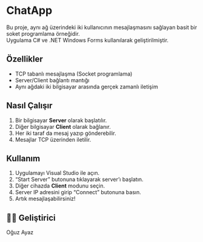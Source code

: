 # ChatApp

Bu proje, aynı ağ üzerindeki iki kullanıcının mesajlaşmasını sağlayan basit bir soket programlama örneğidir.  
Uygulama C# ve .NET Windows Forms kullanılarak geliştirilmiştir.

## Özellikler
- TCP tabanlı mesajlaşma (Socket programlama)
- Server/Client bağlantı mantığı
- Aynı ağdaki iki bilgisayar arasında gerçek zamanlı iletişim

##  Nasıl Çalışır
1. Bir bilgisayar **Server** olarak başlatılır.
2. Diğer bilgisayar **Client** olarak bağlanır.
3. Her iki taraf da mesaj yazıp gönderebilir.
4. Mesajlar TCP üzerinden iletilir.

##  Kullanım
1. Uygulamayı Visual Studio ile açın.
2. “Start Server” butonuna tıklayarak server’ı başlatın.
3. Diğer cihazda **Client** modunu seçin.
4. Server IP adresini girip “Connect” butonuna basın.
5. Artık mesajlaşabilirsiniz!


## 👨‍💻 Geliştirici
   Oğuz Ayaz
